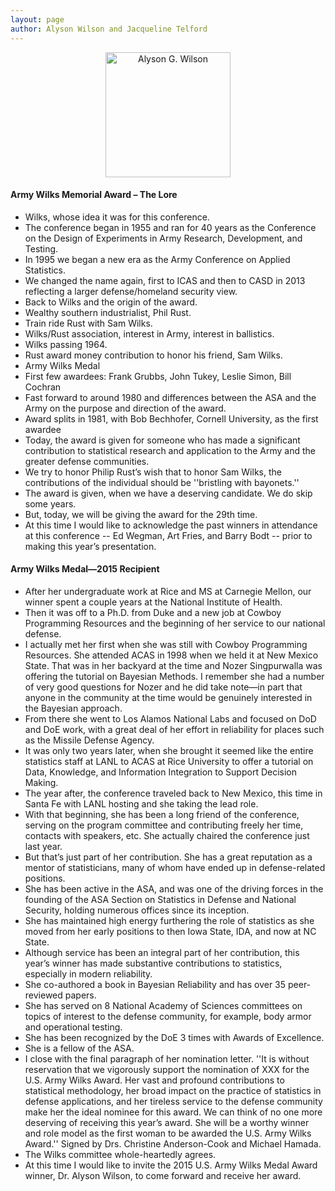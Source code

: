 ```yaml
---
layout: page
author: Alyson Wilson and Jacqueline Telford
---
```

<p align="center">
<img src="https://alysongwilson.github.io/ACAS/WilksPhotos/Wilson4.jpg" alt="Alyson G. Wilson" width="200">
</p>

<h4>Army Wilks Memorial Award – The Lore</h4>
<ul>
<li>Wilks, whose idea it was for this conference.</li>
<li>The conference began in 1955 and ran for 40 years as the Conference on the Design of Experiments in Army Research, Development, and Testing.</li>
<li>In 1995 we began a new era as the Army Conference on Applied Statistics.</li>
<li>We changed the name again, first to ICAS and then to CASD in 2013 reflecting a larger defense/homeland security view.</li>
<li>Back to Wilks and the origin of the award.</li>
<li>Wealthy southern industrialist, Phil Rust.</li>
<li>Train ride Rust with Sam Wilks.</li>
<li>Wilks/Rust association, interest in Army, interest in ballistics.</li>
<li>Wilks passing 1964.</li>
<li>Rust award money contribution to honor his friend, Sam Wilks.</li>
<li>Army Wilks Medal</li>
<li>First few awardees: Frank Grubbs, John Tukey, Leslie Simon, Bill Cochran</li>
<li>Fast forward to around 1980 and differences between the ASA and the Army on the purpose and direction of the award.</li>
<li>Award splits in 1981, with Bob Bechhofer, Cornell University, as the first awardee</li>
<li>Today, the award is given for someone who has made a significant contribution to statistical research and application to the Army and the greater defense communities.</li>
<li>We try to honor Philip Rust’s wish that to honor Sam Wilks, the contributions of the individual should be ''bristling with bayonets.''</li>
<li>The award is given, when we have a deserving candidate. We do skip some years.</li>
<li>But, today, we will be giving the award for the 29th time.</li>
<li>At this time I would like to acknowledge the past winners in attendance at this conference -- Ed Wegman, Art Fries, and Barry Bodt -- prior to making this year’s presentation.</li>
</ul>

<h4>Army Wilks Medal—2015 Recipient</h4>
<ul>
<li>After her undergraduate work at Rice and MS at Carnegie Mellon, our winner spent a couple years at the National Institute of Health.</li>
<li>Then it was off to a Ph.D. from Duke and a new job at Cowboy Programming Resources and the beginning of her service to our national defense.</li>
<li>I actually met her first when she was still with Cowboy Programming Resources. She attended ACAS in 1998 when we held it at New Mexico State. That was in her backyard at the time and Nozer Singpurwalla was offering the tutorial on Bayesian Methods. I remember she had a number of very good questions for Nozer and he did take note—in part that anyone in the community at the time would be genuinely interested in the Bayesian approach.</li>
<li>From there she went to Los Alamos National Labs and focused on DoD and DoE work, with a great deal of her effort in reliability for places such as the Missile Defense Agency.</li>
<li>It was only two years later, when she brought it seemed like the entire statistics staff at LANL to ACAS at Rice University to offer a tutorial on Data, Knowledge, and
Information Integration to Support Decision Making.</li>
<li>The year after, the conference traveled back to New Mexico, this time in Santa Fe with LANL hosting and she taking the lead role.</li>
<li>With that beginning, she has been a long friend of the conference, serving on the program committee and contributing freely her time, contacts with speakers, etc. She actually chaired the conference just last year.</li>
<li>But that’s just part of her contribution. She has a great reputation as a mentor of statisticians, many of whom have ended up in defense-related positions.</li>
<li>She has been active in the ASA, and was one of the driving forces in the founding of the ASA Section on Statistics in Defense and National Security, holding numerous
offices since its inception.</li>
<li>She has maintained high energy furthering the role of statistics as she moved from her early positions to then Iowa State, IDA, and now at NC State.</li>
<li>Although service has been an integral part of her contribution, this year’s winner has made substantive contributions to statistics, especially in modern reliability.</li>
<li>She co-authored a book in <it>Bayesian Reliability</it> and has over 35 peer-reviewed papers.</li>
<li>She has served on 8 National Academy of Sciences committees on topics of interest to the defense community, for example, body armor and operational testing.</li>
<li>She has been recognized by the DoE 3 times with Awards of Excellence.</li>
<li>She is a fellow of the ASA.</li>
<li>I close with the final paragraph of her
nomination letter. ''It is without reservation that we vigorously support the nomination of XXX for the U.S. Army Wilks Award. Her vast and profound contributions to statistical methodology, her broad impact on the practice of statistics in defense applications, and her tireless service to the defense community make her the ideal nominee for this award. We can think of no one more deserving of receiving this year’s award. She will be a worthy winner and role model as the first woman to be awarded the U.S.
Army Wilks Award.'' Signed by Drs. Christine Anderson-Cook and Michael Hamada.</li>
<li>The Wilks committee whole-heartedly agrees.</li>
<li>At this time I would like to invite the 2015 U.S. Army Wilks Medal Award winner, Dr. Alyson Wilson, to come forward and receive her award.</li></ul>
